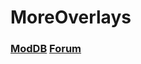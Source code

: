# MoreOverlays

### [ModDB](https://mods.vintagestory.at/extraoverlays) [Forum](https://www.vintagestory.at/forums/topic/6041-extra-overlays/)

